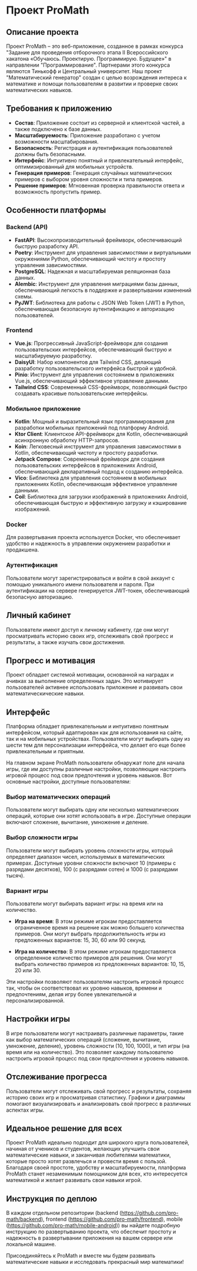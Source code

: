 # Проект ProMath

## Описание проекта

Проект ProMath – это веб-приложение, созданное в рамках конкурса "Задание для проведения отборочного этапа II Всероссийского хакатона «Обучаюсь. Проектирую. Программирую. Будущее»" в направлении "Программирование". Партнерами этого конкурса являются Тинькофф и Центральный университет. Наш проект "Математический генератор" создан с целью возрождения интереса к математике и помощи пользователям в развитии и проверке своих математических навыков.

## Требования к приложению

- **Состав**: Приложение состоит из серверной и клиентской частей, а также подключено к базе данных.
- **Масштабируемость**: Приложение разработано с учетом возможности масштабирования.
- **Безопасность**: Регистрация и аутентификация пользователей должны быть безопасными.
- **Интерфейс**: Интуитивно понятный и привлекательный интерфейс, оптимизированный для мобильных устройств.
- **Генерация примеров**: Генерация случайных математических примеров с выбором уровня сложности и типа примеров.
- **Решение примеров**: Мгновенная проверка правильности ответа и возможность пропустить пример.

## Особенности платформы

### Backend (API)

- **FastAPI**: Высокопроизводительный фреймворк, обеспечивающий быструю разработку API.
- **Poetry**: Инструмент для управления зависимостями и виртуальными окружениями Python, обеспечивающий чистоту и простоту управления зависимостями.
- **PostgreSQL**: Надежная и масштабируемая реляционная база данных.
- **Alembic**: Инструмент для управления миграциями базы данных, обеспечивающий легкость в поддержке и развертывании изменений схемы.
- **PyJWT**: Библиотека для работы с JSON Web Token (JWT) в Python, обеспечивающая безопасную аутентификацию и авторизацию пользователей.

### Frontend

- **Vue.js**: Прогрессивный JavaScript-фреймворк для создания пользовательских интерфейсов, обеспечивающий быструю и масштабируемую разработку.
- **DaisyUI**: Набор компонентов для Tailwind CSS, делающий разработку пользовательского интерфейса быстрой и удобной.
- **Pinio**: Инструмент для управления состоянием в приложениях Vue.js, обеспечивающий эффективное управление данными.
- **Tailwind CSS**: Современный CSS-фреймворк, позволяющий быстро создавать красивые пользовательские интерфейсы.

### Мобильное приложение

- **Kotlin**: Мощный и выразительный язык программирования для разработки мобильных приложений под платформу Android.
- **Ktor Client**: Клиентское API-фреймворк для Kotlin, обеспечивающий асинхронную обработку HTTP-запросов.
- **Koin**: Легковесный инструмент для управления зависимостями в Kotlin, обеспечивающий чистоту и простоту разработки.
- **Jetpack Compose**: Современный фреймворк для создания пользовательских интерфейсов в приложениях Android, обеспечивающий декларативный подход к созданию интерфейса.
- **Vico**: Библиотека для управления состоянием в мобильных приложениях Kotlin, обеспечивающая эффективное управление данными.
- **Coil**: Библиотека для загрузки изображений в приложениях Android, обеспечивающая быструю и эффективную загрузку и кэширование изображений.

### Docker

Для развертывания проекта используется Docker, что обеспечивает удобство и надежность в управлении окружением разработки и продакшена.

### Аутентификация

Пользователи могут зарегистрироваться и войти в свой аккаунт с помощью уникального имени пользователя и пароля. При аутентификации на сервере генерируется JWT-токен, обеспечивающий безопасную авторизацию.

## Личный кабинет

Пользователи имеют доступ к личному кабинету, где они могут просматривать историю своих игр, отслеживать свой прогресс и результаты, а также изучать свои достижения.

## Прогресс и мотивация

Проект обладает системой мотивации, основанной на наградах и ачивках за выполнение определенных задач. Это мотивирует пользователей активнее использовать приложение и развивать свои математическические навыки.

## Интерфейс

Платформа обладает привлекательным и интуитивно понятным интерфейсом, который адаптирован как для использования на сайте, так и на мобильных устройствах. Пользователи могут выбирать одну из шести тем для персонализации интерфейса, что делает его еще более привлекательным и приятным.

На главном экране ProMath пользователи обнаружат поле для начала игры, где им доступны различные настройки, позволяющие настроить игровой процесс под свои предпочтения и уровень навыков. Вот основные настройки, доступные пользователям:

### Выбор математических операций

Пользователи могут выбирать одну или несколько математических операций, которые они хотят использовать в игре. Доступные операции включают сложение, вычитание, умножение и деление.

### Выбор сложности игры

Пользователи могут выбирать уровень сложности игры, который определяет диапазон чисел, используемых в математических примерах. Доступные уровни сложности включают 10 (примеры с разрядами десятков), 100 (с разрядами сотен) и 1000 (с разрядами тысяч).

### Вариант игры

Пользователи могут выбирать вариант игры: на время или на количество. 

- **Игра на время**: В этом режиме игрокам предоставляется ограниченное время на решение как можно большего количества примеров. Они могут выбрать продолжительность игры из предложенных вариантов: 15, 30, 60 или 90 секунд.

- **Игра на количество**: В этом режиме игрокам предоставляется определенное количество примеров для решения. Они могут выбрать количество примеров из предложенных вариантов: 10, 15, 20 или 30.

Эти настройки позволяют пользователям настроить игровой процесс так, чтобы он соответствовал их уровню навыков, времени и предпочтениям, делая игру более увлекательной и персонализированной.

## Настройки игры

В игре пользователи могут настраивать различные параметры, такие как выбор математических операций (сложение, вычитание, умножение, деление), уровень сложности (10, 100, 1000), и тип игры (на время или на количество). Это позволяет каждому пользователю настроить игровой процесс под свои предпочтения и уровень навыков.

## Отслеживание прогресса

Пользователи могут отслеживать свой прогресс и результаты, сохраняя историю своих игр и просматривая статистику. Графики и диаграммы помогают визуализировать и анализировать свой прогресс в различных аспектах игры.

## Идеальное решение для всех

Проект ProMath идеально подходит для широкого круга пользователей, начиная от учеников и студентов, желающих улучшить свои математические навыки, и заканчивая любителями математики, которые просто хотят развлечься и провести время с пользой. Благодаря своей простоте, удобству и масштабируемости, платформа ProMath станет незаменимым помощником для всех, кто интересуется математикой и желает развивать свои навыки игрой.

## Инструкция по деплою

В каждом отдельном репозитории (backend (https://github.com/pro-math/backend), frontend (https://github.com/pro-math/frontend), mobile (https://github.com/pro-math/mobile-android)) вы найдете подробную инструкцию по развертыванию проекта, что обеспечит простоту и надежность в развертывании приложения на вашем сервере или локальной машине.

Присоединяйтесь к ProMath и вместе мы будем развивать математические навыки и исследовать прекрасный мир математики!
